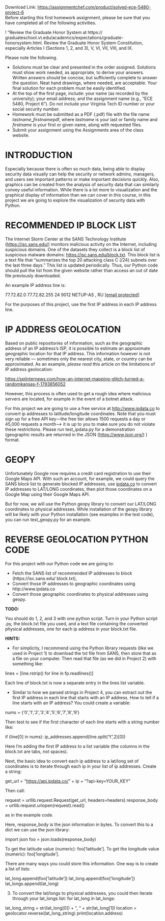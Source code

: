 Download Link: https://assignmentchef.com/product/solved-ece-5480-project-6
<br>
Before starting this first homework assignment, please be sure that you have completed all of the following activities.

! “Review the Graduate Honor System at https:// graduateschool.vt.edu/academics/expectations/graduate-honorsystem.html. Review the Graduate Honor System Constitution, especially Articles I (Sections 1, 2, and 3), V, VI, VII, VIII, and IX.




Please note the following.

<ul>

 <li>Solutions must be clear and presented in the order assigned. Solutions must show work needed, as appropriate, to derive your answers. Written answers should be concise, but sufficiently complete to answer the question. Neat hand drawings, where needed, are acceptable. Your final solution for each problem must be easily identified.</li>

 <li>At the top of the first page, include: your name (as recorded by the university); your email address; and the assignment name (e.g., “ECE 5480, Project 6”). Do not include your Virginia Tech ID number or your social security number.</li>

 <li>Homework must be submitted as a PDF (.pdf) file with the file name <em>lastname</em>_<em>firstname</em>pdf, where <em>lastname </em>is your last or family name and <em>firstname </em>is your first or given name, along with requested files.</li>

 <li>Submit your assignment using the Assignments area of the class website.</li>

</ul>

<h1>INTRODUCTION</h1>

Especially because there is often so much data, being able to display security data visually can help the security or network admins, managers, and users see important patterns or make important decisions quickly. Also, graphics can be created from the analysis of security data that can similarly convey useful information. While there is a lot more to visualization and the graphical display of information than we can cover in this course, in this project we are going to explore the visualization of security data with Python.




<h1>RECOMMENDED IP BLOCK LIST</h1>

The Internet Storm Center at the SANS Technology Institute (https://isc.sans.edu/) monitors malicious activity on the Internet, including suspicious domains. One of the datasets they collect is a block list of suspicious malware domains: https://isc.sans.edu/block.txt. This block list is a text file that “summarizes the top 20 attacking class C (/24) subnets over the last three days.” This list is updated periodically. Thus, our Python code should pull the list from the given website rather than access an out of date file previously downloaded.

An example IP address line is:

77.72.82.0 77.72.82.255    24    9012 NETUP-AS , RU     <u><a href="/cdn-cgi/l/email-protection" class="__cf_email__" data-cfemail="14757b6764757a547a716061643a6661">[email protected]</a></u>

For the purposes of this project, use the first IP address in each IP address line.

<h1>IP ADDRESS GEOLOCATION</h1>

Based on public repositories of information, such as the geographic address of an IP address’s ISP, it is possible to estimate an approximate geographic location for that IP address. This information however is not very reliable — sometimes only the nearest city, state, or country can be approximated. As an example, <em>please read</em> this article on the limitations of IP address geolocation:




https://splinternews.com/how-an-internet-mapping-glitch-turned-a-randomkansas-f-1793856052




However, this process is often used to get a rough idea where malicious servers are located, for example in the event of a botnet attack.

For this project we are going to use a free service at http://www.ipdata.co to convert ip addresses to latitude/longitude coordinates. Note that you must sign up for a free API key—the free tier allows 1500 requests a day or 45,000 requests a month–&gt; it is up to you to make sure you do not violate these restrictions. Please run test_ipdata.py for a demonstration (geographic results are returned in the JSON (https://www.json.org/) ) format.







<h1>GEOPY</h1>

Unfortunately Google now requires a credit card registration to use their Google Maps API. With such an account, for example, we could query the SANS block list to generate blocked IP addresses, use <a href="http://ipdata.co/">ipdata.co</a> to convert IP addresses to LAT/LONG coordinates, then plot those coordinates on a Google Map using their Google Maps API.

But for now, we will use the Python geopy library to convert our LAT/LONG coordinates to physical addresses. While installation of the geopy library will be likely with your Python installation (see examples in the test code), you can run test_geopy.py for an example.

<h1>REVERSE GEOLOCATION PYTHON CODE</h1>

For this project with our Python code we are going to:

<ul>

 <li>Fetch the SANS list of recommended IP addresses to block (https://isc.sans.edu/ block.txt),</li>

 <li>Convert those IP addresses to geographic coordinates using http://www.ipdata.co</li>

 <li>Convert those geographic coordinates to physical addresses using geopy.</li>

</ul>




<strong>TODO:</strong>

You should do 1, 2, and 3 with one python script. Turn in your Python script .py, the block.txt file you used, and a text file containing the converted physical addresses, one for each ip address in your block.txt file.

<strong>HINTS:</strong><strong> </strong>




<ul>

 <li>For simplicity, I recommend using the Python library requests (like we used in Project 1) to download the txt file from SANS, then store that as a file on your computer. Then read that file (as we did in Project 2) with something like:</li>

</ul>

lines = [line.rstrip() for line in fp.readlines()]

Each line of block.txt is now a separate entry in the lines list variable.

<ul>

 <li>Similar to how we parsed strings in Project 4, you can extract out the first IP address in each line that starts with an IP address. How to tell if a line starts with an IP address? You could create a variable:</li>

</ul>

nums = {‘0′,’1′,’2′,’3′,’4′,’5′,’6′,’7′,’8′,’9′}

Then test to see if the first character of each line starts with a string number like:

if (line[0] in nums):         ip_addresses.append(line.split(“t”,2)[0])

Here I’m adding the first IP address to a list variable (the columns in the block.txt are tabs, not spaces).

Next, the basic idea to convert each ip address to a lat/long set of coordinates is to iterate through each ip in your list of ip addresses. Create a string:

get_url = “<a href="https://api.ipdata.co/">https://api.ipdata.co/</a>” + ip + “?api-key=YOUR_KEY”

Then call:

request = urllib.request.Request(get_url, headers=headers) response_body = urllib.request.urlopen(request).read()

as in the example code.




Here, response_body is the json information in bytes. To convert this to a dict we can use the json library:

import json foo = json.loads(response_body)

To get the latitude value (numeric): foo[‘latitude’]. To get the longitude value (numeric): foo[‘longitude’].

There are many ways you could store this information. One way is to create a list of lists:

lat_long.append(foo[‘latitude’]) lat_long.append(foo[‘longitude’]) lat_longs.append(lat_long)

3) To convert the lat/longs to physical addresses, you could then iterate through your lat_longs list: for lat_long in lat_longs:

lat_long_string = str(lat_long[0]) + “, “ + str(lat_long[1])     location = geolocator.reverse(lat_long_string)     print(location.address)